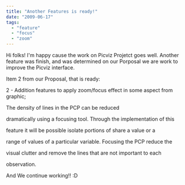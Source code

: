 ```yaml
---
title: "Another Features is ready!"
date: "2009-06-17"
tags: 
  - "feature"
  - "focus"
  - "zoom"
---
```


Hi folks! I'm happy cause the work on Picviz Projetct goes well. Another feature was finish, and was determined on our Porposal we are work to improve the Picviz interface.

  

Item 2 from our Proposal, that is ready:

  

2 - Addition features to apply zoom/focus effect in some aspect from graphic;  
  
The density of lines in the PCP can be reduced  
  
dramatically using a focusing tool. Through the implementation of this  
  
feature it will be possible isolate portions of share a value or a  
  
range of values of a particular variable. Focusing the PCP reduce the  
  
visual clutter and remove the lines that are not important to each  
  
observation.

  

And We continue working!! :D
